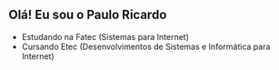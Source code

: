 ##  Olá! Eu sou o Paulo Ricardo

-  Estudando na Fatec (Sistemas para Internet)
-  Cursando Etec (Desenvolvimentos de Sistemas e Informática para Internet) 


